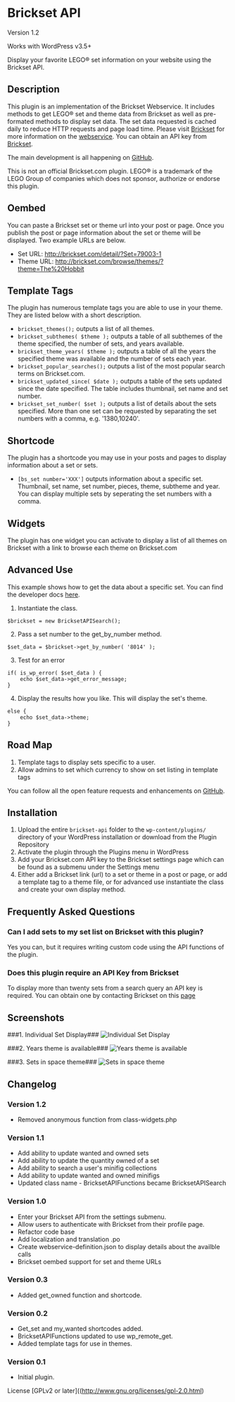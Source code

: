 # Brickset API #

Version 1.2

Works with WordPress v3.5+

Display your favorite LEGO® set information on your website using the Brickset API. 

## Description ##

This plugin is an implementation of the Brickset Webservice. It includes methods to get LEGO® set and theme data from Brickset as well as pre-formated methods to display set data. The set data requested is cached daily to reduce HTTP requests and page load time. Please visit [Brickset](http://brickset.com/) for more information on the [webservice](http://www.brickset.com/webservices). You can obtain an API key from [Brickset](http://brickset.com/contact/).

The main development is all happening on [GitHub](https://github.com/NateJacobs/Brickset-API).

This is not an official Brickset.com plugin. LEGO® is a trademark of the LEGO Group of companies which does not sponsor, authorize or endorse this plugin.

## Oembed ##
You can paste a Brickset set or theme url into your post or page. Once you publish the post or page information about the set or theme will be displayed. Two example URLs are below.

* Set URL: http://brickset.com/detail/?Set=79003-1  
* Theme URL: http://brickset.com/browse/themes/?theme=The%20Hobbit  

## Template Tags ##
The plugin has numerous template tags you are able to use in your theme. They are listed below with a short description.

*	`brickset_themes();` outputs a list of all themes.
*	`brickset_subthemes( $theme );` outputs a table of all subthemes of the theme specified, the number of sets, and years available.
*	`brickset_theme_years( $theme );` outputs a table of all the years the specified theme was available and the number of sets each year.
*	`brickset_popular_searches();` outputs a list of the most popular search terms on Brickset.com.
*	`brickset_updated_since( $date );` outputs a table of the sets updated since the date specified. The table includes thumbnail, set name and set number.
*	`brickset_set_number( $set );` outputs a list of details about the sets specified. More than one set can be requested by separating the set numbers with a comma, e.g. '1380,10240'.

## Shortcode ##
The plugin has a shortcode you may use in your posts and pages to display information about a set or sets.

*	`[bs_set number='XXX']` outputs information about a specific set. Thumbnail, set name, set number, pieces, theme, subtheme and year. You can display multiple sets by seperating the set numbers with a comma.

## Widgets ##
The plugin has one widget you can activate to display a list of all themes on Brickset with a link to browse each theme on Brickset.com

## Advanced Use ##
This example shows how to get the data about a specific set. You can find the developer docs [here](https://github.com/NateJacobs/Brickset-API/wiki).

1. Instantiate the class.
```
$brickset = new BricksetAPISearch();
```

2. Pass a set number to the get_by_number method.
```
$set_data = $brickset->get_by_number( '8014' );
```
3. Test for an error
```
if( is_wp_error( $set_data ) {
	echo $set_data->get_error_message;
}
```

4. Display the results how you like. This will display the set's theme.
```
else {
	echo $set_data->theme;
}
```

## Road Map ##
1. Template tags to display sets specific to a user.
2. Allow admins to set which currency to show on set listing in template tags

You can follow all the open feature requests and enhancements on [GitHub](https://github.com/NateJacobs/Brickset-API/issues?milestone=&page=1&state=open).

## Installation ##

1. Upload the entire `brickset-api` folder to the `wp-content/plugins/` directory of your WordPress installation or download from the Plugin Repository
2. Activate the plugin through the Plugins menu in WordPress
3. Add your Brickset.com API key to the Brickset settings page which can be found as a submenu under the Settings menu
3. Either add a Brickset link (url) to a set or theme in a post or page, or add a template tag to a theme file, or for advanced use instantiate the class and create your own display method.

## Frequently Asked Questions ##

### Can I add sets to my set list on Brickset with this plugin? ###
Yes you can, but it requires writing custom code using the API functions of the plugin.

### Does this plugin require an API Key from Brickset ###
To display more than twenty sets from a search query an API key is required. You can obtain one by contacting Brickset on this [page](http://brickset.com/contact/)

## Screenshots ##
###1. Individual Set Display###
![Individual Set Display](https://raw.github.com/NateJacobs/Brickset-API/master/screenshot-1.png)

###2. Years theme is available###
![Years theme is available](https://raw.github.com/NateJacobs/Brickset-API/master/screenshot-2.png)

###3. Sets in space theme###
![Sets in space theme](https://raw.github.com/NateJacobs/Brickset-API/master/screenshot-3.png)


## Changelog ##

### Version 1.2 ###
*	Removed anonymous function from class-widgets.php

### Version 1.1 ###
*	Add ability to update wanted and owned sets
*	Add ability to update the quantity owned of a set
*	Add ability to search a user's minifig collections
*	Add ability to update wanted and owned minifigs
*	Updated class name - BricksetAPIFunctions became BricksetAPISearch

### Version 1.0 ###
*	Enter your Brickset API from the settings submenu.
*	Allow users to authenticate with Brickset from their profile page.
*	Refactor code base
*	Add localization and translation .po
*	Create webservice-definition.json to display details about the availble calls
*	Brickset oembed support for set and theme URLs

### Version 0.3 ###
*	Added get_owned function and shortcode.

### Version 0.2 ###
*	Get_set and my_wanted shortcodes added.
*	BricksetAPIFunctions updated to use wp_remote_get.
*	Added template tags for use in themes.

### Version 0.1 ###
*	Initial plugin.

License [GPLv2 or later]((http://www.gnu.org/licenses/gpl-2.0.html)